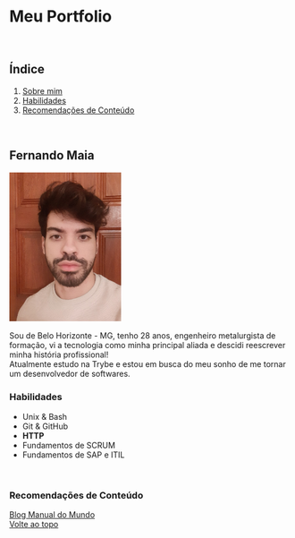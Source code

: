 <!DOCTYPE html>
<html lang="pt-br">
<head>
    <meta charset="UTF-8">
    <meta name="viewport" content="width=device-width, initial-scale=1.0">
    <title>Portfolio</title>
</head>
<body>
    <h1>Meu Portfolio</h1>
    <br>
    <h2 id="Índice">Índice</h2>
    <ol>
        <li><a href="#Sobre mim">Sobre mim</a></li>
        <li><a href="#Habilidades">Habilidades</a></li>
        <li><a href="#Recomendações de Conteúdo">Recomendações de Conteúdo</a></li>
    </ol>
    <br>
    <h2>Fernando Maia</h2>
    <img src="SelfieFernando.jpg" width="200px" alt="Foto de Fernando">
    <p id="Sobre mim" >
        Sou de Belo Horizonte - MG, tenho 28 anos, engenheiro metalurgista de formação, vi a tecnologia como minha principal aliada e descidi reescrever minha história profissional! 
    <br> 
        Atualmente estudo na Trybe  e estou em busca do meu sonho de me tornar um desenvolvedor de softwares. 
    </p>
    <h3>Habilidades</h3>
    <ul id="Habilidades">
        <li>Unix & Bash</li>
        <li>Git & GitHub</li>
        <li><strong>HTTP</strong></li>
        <li>Fundamentos de SCRUM</li>
        <li>Fundamentos de SAP e ITIL</li>
    </ul>
    <br>
    <h3 id="Recomendações de Conteúdo">Recomendações de Conteúdo</h3>
    <a href="https://manualdomundo.uol.com.br/" target=_blank>Blog Manual do Mundo</a>
    <br>
    <a href="#Índice">Volte ao topo</a>
</body>
</html>
